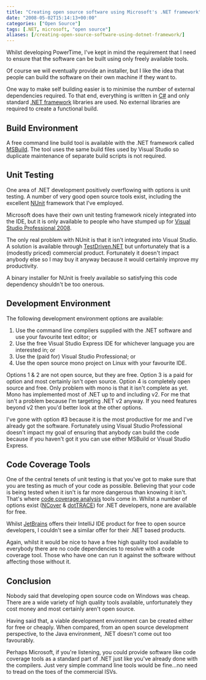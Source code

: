 ```yaml
---
title: "Creating open source software using Microsoft's .NET framework"
date: "2008-05-02T15:14:13+00:00"
categories: ["Open Source"]
tags: [.NET, microsoft, "open source"]
aliases: [/creating-open-source-software-using-dotnet-framework/]
---
```


Whilst developing PowerTime, I've kept in mind the requirement that I need to ensure that the software can be built using only freely available tools.

Of course we will eventually provide an installer, but I like the idea that people can build the software on their own machine if they want to.

One way to make self building easier is to minimise the number of external dependencies required. To that end, everything is written in <a href="http://en.wikipedia.org/wiki/C_Sharp">C#</a> and only standard <a href="http://en.wikipedia.org/wiki/.NET_Framework">.NET framework</a> libraries are used. No external libraries are required to create a functional build.
<h2>Build Environment</h2>
A free command line build tool is available with the .NET framework called <a href="http://en.wikipedia.org/wiki/MSBuild">MSBuild</a>. The tool uses the same build files used by Visual Studio so duplicate maintenance of separate build scripts is not required.
<h2>Unit Testing</h2>
One area of .NET development positively overflowing with options is unit testing. A number of very good open source tools exist, including the excellent <a href="http://www.nunit.org/">NUnit</a> framework that I've employed.

Microsoft does have their own unit testing framework nicely integrated into the IDE, but it is only available to people who have stumped up for <a href="http://msdn.microsoft.com/VStudio/">Visual Studio Professional 2008</a>.

The only real problem with NUnit is that it isn't integrated into Visual Studio. A solution is available through <a href="http://www.testdriven.net/">TestDriven.NET</a> but unfortunately that is a (modestly priced) commercial product. Fortunately it doesn't impact anybody else so I may buy it anyway because it would certainly improve my productivity.

A binary installer for NUnit is freely available so satisfying this code dependency shouldn't be too onerous.
<h2>Development Environment</h2>
The following development environment options are available:
<ol>
	<li>Use the command line compilers supplied with the .NET software and use your favourite text editor; or</li>
	<li>Use the free Visual Studio Express IDE for whichever language you are interested in; or</li>
	<li>Use the (paid for) Visual Studio Professional; or</li>
	<li>Use the open source mono project on Linux with your favourite IDE.</li>
</ol>
Options 1 &amp; 2 are not open source, but they are free. Option 3 is a paid for option and most certainly isn't open source. Option 4 is completely open source and free. Only problem with mono is that it isn't complete as yet. Mono has implemented most of .NET up to and including v2. For me that isn't a problem because I'm targeting .NET v2 anyway. If you need features beyond v2 then you'd better look at the other options.

I've gone with option #3 because it is the most productive for me and I've already got the software. Fortunately using Visual Studio Professional doesn't impact my goal of ensuring that anybody can build the code because if you haven't got it you can use either MSBuild or Visual Studio Express.
<h2>Code Coverage Tools</h2>
One of the central tenets of unit testing is that you've got to make sure that you are testing as much of your code as possible. Believing that your code is being tested when it isn't is far more dangerous than knowing it isn't. That's where <a href="http://en.wikipedia.org/wiki/Code_coverage">code coverage analysis</a> tools come in. Whilst a number of options exist (<a href="http://www.ncover.com/">NCover</a> &amp; <a href="http://www.jetbrains.com/profiler/">dotTRACE</a>) for .NET developers, none are available for free.

Whilst <a href="http://www.jetbrains.com/">JetBrains</a> offers their IntelliJ IDE product for free to open source developers, I couldn't see a similar offer for their .NET based products.

Again, whilst it would be nice to have a free high quality tool available to everybody there are no code dependencies to resolve with a code coverage tool. Those who have one can run it against the software without affecting those without it.
<h2>Conclusion</h2>
Nobody said that developing open source code on Windows was cheap. There are a wide variety of high quality tools available, unfortunately they cost money and most certainly aren't open source.

Having said that, a viable development environment can be created either for free or cheaply. When compared, from an open source development perspective, to the Java environment, .NET doesn't come out too favourably.

Perhaps Microsoft, if you're listening, you could provide software like code coverage tools as a standard part of .NET just like you've already done with the compilers. Just very simple command line tools would be fine...no need to tread on the toes of the commercial ISVs.
